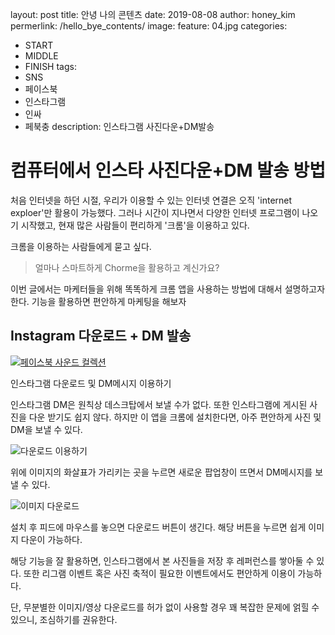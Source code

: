layout: post
title: 안녕 나의 콘텐츠
date: 2019-08-08
author: honey_kim
permerlink: /hello_bye_contents/
image:
  feature: 04.jpg
categories:

- START
- MIDDLE
- FINISH
tags:
- SNS
- 페이스북
- 인스타그램
- 인싸
- 페북충
description: 인스타그램 사진다운+DM발송

# 컴퓨터에서 인스타 사진다운+DM 발송 방법

처음 인터넷을 하던 시절, 우리가 이용할 수 있는 인터넷 연결은 오직 'internet exploer'만 활용이 가능했다. 그러나 시간이 지나면서 다양한 인터넷 프로그램이 나오기 시작했고, 현재 많은 사람들이 편리하게 '크롬'을 이용하고 있다. 

크롬을 이용하는 사람들에게 묻고 싶다.

> 얼마나 스마트하게 Chorme을 활용하고 계신가요?

이번 글에서는 마케터들을 위해 똑똑하게 크롬 앱을 사용하는 방법에 대해서 설명하고자 한다. 기능을 활용하면 편안하게 마케팅을 해보자

## Instagram 다운로드 + DM 발송

[![페이스북 사운드 컬렉션](https://socialmediaexplorer.com/wp-content/uploads/2018/11/Instagram-automation.png)](https://chrome.google.com/webstore/detail/downloader-for-instagram/olkpikmlhoaojbbmmpejnimiglejmboe)

인스타그램 다운로드 및 DM메시지 이용하기

인스타그램 DM은 원칙상 데스크탑에서 보낼 수가 없다. 또한 인스타그램에 게시된 사진을 다운 받기도 쉽지 않다. 하지만 이 앱을 크롬에 설치한다면, 아주 편안하게 사진 및 DM을 보낼 수 있다. 

![다운로드 이용하기](https://lh3.googleusercontent.com/ESTjK53xscd5bdU5XvtIvfKHr5gQPJDghl8cxLz0ImZxgvxxNjIanUgkwLKVG9IqqxDgNCXxTg=w640-h400-e365)

위에 이미지의 화살표가 가리키는 곳을 누르면 새로운 팝업창이 뜨면서 DM메시지를 보낼 수 있다.

![이미지 다운로드](https://lh3.googleusercontent.com/8V-y2dx51ZpfB3o-4yfu4oqx1RM8FOjwbMAIIL1CEfnKX6lNiM-TfQCjOQwnHbwVkBsjRGab7A=w640-h400-e365)

설치 후 피드에 마우스를 놓으면 다운로드 버튼이 생긴다. 해당 버튼을 누르면 쉽게 이미지 다운이 가능하다.

해당 기능을 잘 활용하면, 인스타그램에서 본 사진들을 저장 후 레퍼런스를 쌓아둘 수 있다. 또한 리그램 이벤트 혹은 사진 축적이 필요한 이벤트에서도 편안하게 이용이 가능하다.

단, 무분별한 이미지/영상 다운로드를 허가 없이 사용할 경우 꽤 복잡한 문제에 얽힐 수 있으니, 조심하기를 권유한다.